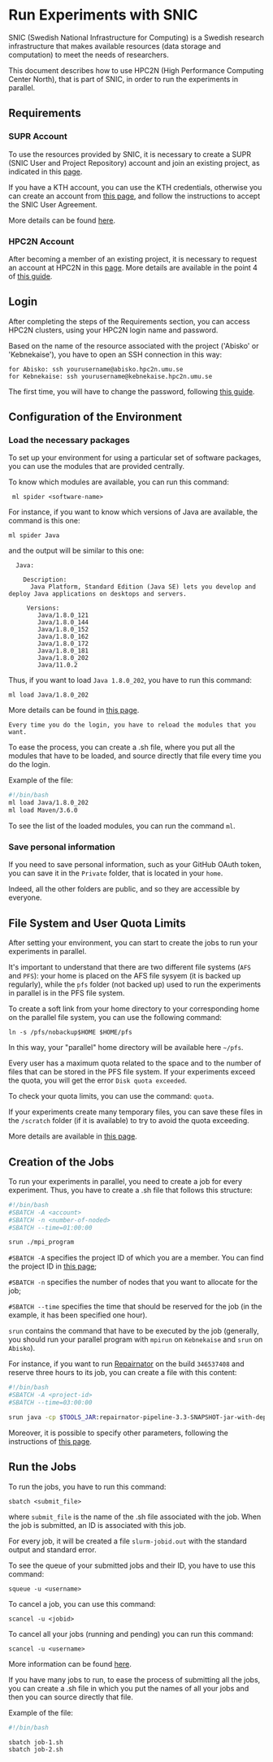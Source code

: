 # Run Experiments with SNIC

SNIC (Swedish National Infrastructure for Computing) is a Swedish research infrastructure that makes available resources (data storage and computation) to meet the needs of researchers.

This document describes how to use HPC2N (High Performance Computing Center North), that is part of SNIC, in order to run the experiments in parallel.

## Requirements

### SUPR Account

To use the resources provided by SNIC, it is necessary to create a SUPR (SNIC User and Project Repository) account and join an existing project, as indicated in this [page](https://github.com/gluckzhang/assert-gold-mine/wiki/What-options-to-run-computational-experiments%3F).

If you have a KTH account, you can use the KTH credentials, otherwise you can create an account from [this page](https://supr.snic.se/person/register/new/?), and follow the instructions to accept the SNIC User Agreement.

More details can be found [here](https://www.hpc2n.umu.se/account/users).

### HPC2N Account

After becoming a member of an existing project, it is necessary to request an account at HPC2N in this [page](https://supr.snic.se/account/). More details are available in the point 4 of [this guide](https://www.hpc2n.umu.se/account/users).

## Login

After completing the steps of the Requirements section, you can access HPC2N clusters, using your HPC2N login name and password.

Based on the name of the resource associated with the project ('Abisko' or 'Kebnekaise'), you have to open an SSH connection in this way:

```
for Abisko: ssh yourusername@abisko.hpc2n.umu.se
for Kebnekaise: ssh yourusername@kebnekaise.hpc2n.umu.se
```

The first time, you will have to change the password, following [this guide](https://www.hpc2n.umu.se/documentation/access-and-accounts/login-password#first-login).

## Configuration of the Environment

### Load the necessary packages

To set up your environment for using a particular set of software packages, you can use the modules that are provided centrally.

To know which modules are available, you can run this command:

```
 ml spider <software-name>
 ```

For instance, if you want to know which versions of Java are available, the command is this one:

```
ml spider Java
```

and the output will be similar to this one:

```
  Java:

    Description:
      Java Platform, Standard Edition (Java SE) lets you develop and deploy Java applications on desktops and servers. 

     Versions:
        Java/1.8.0_121
        Java/1.8.0_144
        Java/1.8.0_152
        Java/1.8.0_162
        Java/1.8.0_172
        Java/1.8.0_181
        Java/1.8.0_202
        Java/11.0.2
```

Thus, if you want to load `Java 1.8.0_202`, you have to run this command:

```
ml load Java/1.8.0_202
```

More details can be found in [this page](https://www.hpc2n.umu.se/documentation/environment/lmod).

`Every time you do the login, you have to reload the modules that you want.`

To ease the process, you can create a .sh file, where you put all the modules that have to be loaded, and source directly that file every time you do the login.

Example of the file:

```sh
#!/bin/bash
ml load Java/1.8.0_202
ml load Maven/3.6.0
```

To see the list of the loaded modules, you can run the command `ml`.

### Save personal information

If you need to save personal information, such as your GitHub OAuth token, you can save it in the `Private` folder, that is located in your `home`.

Indeed, all the other folders are public, and so they are accessible by everyone.

## File System and User Quota Limits

After setting your environment, you can start to create the jobs to run your experiments in parallel.

It's important to understand that there are two different file systems (`AFS` and `PFS`): your home is placed on the AFS file sysyem (it is backed up regularly), while the `pfs` folder (not backed up) used to run the experiments in parallel is in the PFS file system.

To create a soft link from your home directory to your corresponding home on the parallel file system, you can use the following command:

```
ln -s /pfs/nobackup$HOME $HOME/pfs
```

In this way, your "parallel" home directory will be available here `~/pfs`.

Every user has a maximum quota related to the space and to the number of files that can be stored in the PFS file system. If your experiments exceed the quota, you will get the error `Disk quota exceeded`.

To check your quota limits, you can use the command: `quota`.

If your experiments create many temporary files, you can save these files in the `/scratch` folder (if it is available) to try to avoid the quota exceeding.

More details are available in [this page](https://www.hpc2n.umu.se/documentation/filesystems/overview).

## Creation of the Jobs

To run your experiments in parallel, you need to create a job for every experiment. Thus, you have to create a .sh file that follows this structure:

```sh
#!/bin/bash
#SBATCH -A <account>
#SBATCH -n <number-of-noded>
#SBATCH --time=01:00:00

srun ./mpi_program 
```

`#SBATCH -A` specifies the project ID of which you are a member. You can find the project ID in [this page](https://supr.snic.se/project/);

`#SBATCH -n` specifies the number of nodes that you want to allocate for the job;

`#SBATCH --time` specifies the time that should be reserved for the job (in the example, it has been specified one hour).

`srun` contains the command that have to be executed by the job (generally, you should run your parallel program with `mpirun` on `Kebnekaise` and `srun` on `Abisko`).

For instance, if you want to run [Repairnator](https://github.com/eclipse/repairnator) on the build `346537408` and reserve three hours to its job, you can create a file with this content:

```sh
#!/bin/bash
#SBATCH -A <project-id>
#SBATCH --time=03:00:00

srun java -cp $TOOLS_JAR:repairnator-pipeline-3.3-SNAPSHOT-jar-with-dependencies.jar fr.inria.spirals.repairnator.pipeline.Launcher --ghOauth $GITHUB_TOKEN --workspace /scratch/<username>/workspace --repairTools AstorJKali -b 346537408`
```

Moreover, it is possible to specify other parameters, following the instructions of [this page](https://www.hpc2n.umu.se/quickstart).

## Run the Jobs

To run the jobs, you have to run this command:

```
sbatch <submit_file>
```

where `submit_file` is the name of the .sh file associated with the job. When the job is submitted, an ID is associated with this job.

For every job, it will be created a file `slurm-jobid.out` with the standard output and standard error.

To see the queue of your submitted jobs and their ID, you have to use this command:

```
squeue -u <username>
```

To cancel a job, you can use this command:

```
scancel -u <jobid>
```

To cancel all your jobs (running and pending) you can run this command:

```
scancel -u <username>
```

More information can be found [here](https://www.hpc2n.umu.se/batchsystem).

If you have many jobs to run, to ease the process of submitting all the jobs, you can create a .sh file in which you put the names of all your jobs and then you can source directly that file.

Example of the file:

```sh
#!/bin/bash

sbatch job-1.sh
sbatch job-2.sh
```
